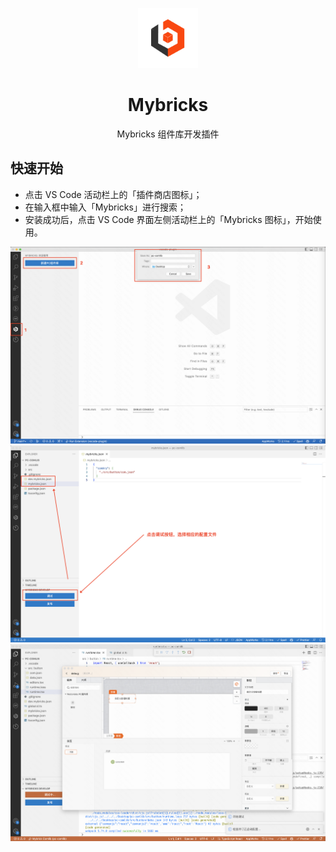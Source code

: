 <p align="center">
  <a href="https://mybricks.world/">
    <img alt="Mybricks" src="./images/mybricks.png" width="96">
  </a>
</p>

<h1 align="center">Mybricks</h1>

<p align="center">Mybricks 组件库开发插件</p>

## 快速开始

- 点击 VS Code 活动栏上的「插件商店图标」；
- 在输入框中输入「Mybricks」进行搜索；
- 安装成功后，点击 VS Code 界面左侧活动栏上的「Mybricks 图标」，开始使用。

![步骤1](./images/step1.png)
![步骤2](./images/step2.png)
![步骤3](./images/step3.png)
